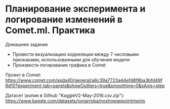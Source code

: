 # Планирование эксперимента и логирование изменений в Comet.ml. Практика

Домашнее задание
- Провести визуализацию корреляции между 7 числовыми признаками, использованными для обучения модели
- Произвести логирование графика в Comet

Проект в Comet: https://www.comet.com/asda40/general/a6c39a7723a44efd8f8ba3bfd49f9d10?experiment-tab=panels&showOutliers=true&smoothing=0&xAxis=step

Датасет (копия в Github "KaggleV2-May-2016.csv.zip"): https://www.kaggle.com/datasets/joniarroba/noshowappointments
